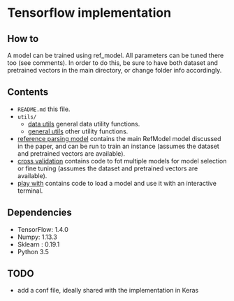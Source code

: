 # Tensorflow implementation

## How to
A model can be trained using ref_model. All parameters can be tuned there too (see comments). In order to do this, be sure to have both dataset and pretrained vectors in the main directory, or change folder info accordingly.

## Contents
* `README.md` this file.
* `utils/`
    * [data utils](utils/data_utils.py) general data utility functions.
    * [general utils](utils/general_utils.py) other utility functions.
* [reference parsing model](ref_model.py) contains the main RefModel model discussed in the paper, and can be run to train an instance (assumes the dataset and pretrained vectors are available).
* [cross validation](cv_model.py) contains code to fot multiple models for model selection or fine tuning (assumes the dataset and pretrained vectors are available).
* [play with](play_with.py) contains code to load a model and use it with an interactive terminal.

## Dependencies 
* TensorFlow: 1.4.0
* Numpy: 1.13.3
* Sklearn : 0.19.1
* Python 3.5

## TODO
* add a conf file, ideally shared with the implementation in Keras